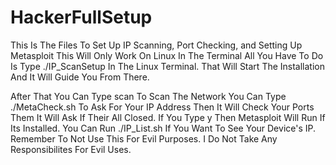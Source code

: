 # HackerFullSetup
This Is The Files To Set Up IP Scanning, Port Checking, and Setting Up Metasploit
 This Will Only Work On Linux In The Terminal
 All You Have To Do Is Type ./IP_ScanSetup In The Linux Terminal.
 That Will Start The Installation And It Will Guide You From There. 

 After That You Can Type scan To Scan The Network
 You Can Type ./MetaCheck.sh To Ask For Your IP Address Then It Will Check Your Ports Them It Will Ask If Their All Closed. If You Type y Then Metasploit Will Run If Its Installed.
 You Can Run ./IP_List.sh If You Want To See Your Device's IP. 
 Remember To Not Use This For Evil Purposes.
 I Do Not Take Any Responsibilites For Evil Uses.
